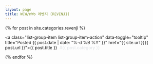 ```yaml
---
layout: page
title: WCW/nWo 레벤지 (REVENJI)
---
```


<div class="list-group">

{% for post in site.categories.revenji %}

<a class="list-group-item list-group-item-action" data-toggle="tooltip" title="Posted {{ post.date | date: "%-d %B %Y" }}" href="{{ site.url }}{{ post.url }}">{{ post.title }}&nbsp;&nbsp;<span style="color: #dee2e6">#{{ post.category }}</span></a>

{% endfor %}

</div>





